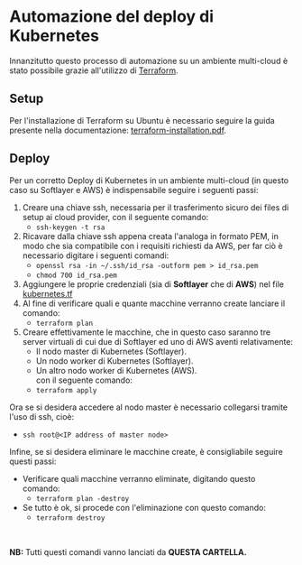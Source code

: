 # Automazione del deploy di Kubernetes

Innanzitutto questo processo di automazione su un ambiente multi-cloud è stato possibile grazie all'utilizzo di [Terraform](https://www.terraform.io/).
<br>
## Setup

Per l'installazione di Terraform su Ubuntu è necessario seguire la guida presente nella documentazione: [terraform-installation.pdf](https://github.com/LucaVacchetta/Tesi/blob/master/Kubernetes/doc/terraform-installation.pdf).

## Deploy

Per un corretto Deploy di Kubernetes in un ambiente multi-cloud (in questo caso su Softlayer e AWS) è indispensabile seguire i seguenti passi:
1. Creare una chiave ssh, necessaria per il trasferimento sicuro dei files di setup ai cloud provider, con il seguente comando:
    - ```ssh-keygen -t rsa```
2. Ricavare dalla chiave ssh appena creata l'analoga in formato PEM, in modo che sia compatibile con i requisiti richiesti da AWS, per far ciò è necessario digitare i seguenti comandi:
    - ```openssl rsa -in ~/.ssh/id_rsa -outform pem > id_rsa.pem```
    - ```chmod 700 id_rsa.pem```
3. Aggiungere le proprie credenziali (sia di __Softlayer__ che di __AWS__) nel file [kubernetes.tf](kubernetes.tf)
4. Al fine di verificare quali e quante macchine verranno create lanciare il comando:
    - ```terraform plan```
5. Creare effettivamente le macchine, che in questo caso saranno tre server virtuali di cui due di Softlayer ed uno di AWS aventi relativamente:
    - Il nodo master di Kubernetes (Softlayer).
    - Un nodo worker di Kubernetes (Softlayer).
    - Un altro nodo worker di Kubernetes (AWS).<br>
  con il seguente comando:
    - ```terraform apply```

Ora se si desidera accedere al nodo master è necessario collegarsi tramite l'uso di ssh, cioè:
  - ```ssh root@<IP address of master node>```

Infine, se si desidera eliminare le macchine create, è consigliabile seguire questi passi:
- Verificare quali macchine verranno eliminate, digitando questo comando:
  - ```terraform plan -destroy```
- Se tutto è ok, si procede con l'eliminazione con questo comando:
  - ```terraform destroy```

<br>

__NB:__ Tutti questi comandi vanno lanciati da __QUESTA CARTELLA.__
